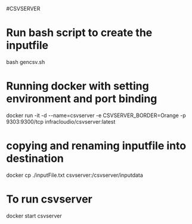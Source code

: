 #CSVSERVER

# Run bash script to create the inputfile
bash gencsv.sh

# Running docker with setting environment and port binding 
docker run -it -d --name=csvserver  -e CSVSERVER_BORDER=Orange -p  9303:9300/tcp infracloudio/csvserver:latest 

# copying and renaming inputfile into destination
docker cp ./inputFile.txt csvserver:/csvserver/inputdata

# To run csvserver
docker start csvserver
